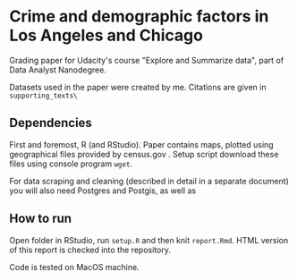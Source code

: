 # Crime and demographic factors in Los Angeles and Chicago
Grading paper for Udacity's course "Explore and Summarize data", part of Data Analyst Nanodegree.

Datasets used in the paper were created by me. Citations are given in `supporting_texts\`

## Dependencies
First and foremost, R (and RStudio). Paper contains maps, plotted using geographical files provided by census.gov . Setup script download these files using console program `wget`.

For data scraping and cleaning (described in detail in a separate document) you will also need Postgres and Postgis, as well as 

## How to run

Open folder in RStudio, run `setup.R` and then knit `report.Rmd`. HTML version of this report is checked into the repository.

Code is tested on MacOS machine. 
